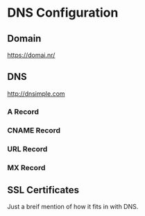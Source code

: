 # DNS Configuration

## Domain
https://domai.nr/

## DNS
http://dnsimple.com

### A Record

### CNAME Record

### URL Record

### MX Record

## SSL Certificates
Just a breif mention of how it fits in with DNS.